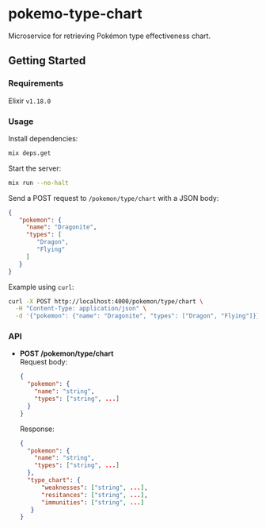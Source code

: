 # pokemo-type-chart

Microservice for retrieving Pokémon type effectiveness chart.

## Getting Started

### Requirements

Elixir `v1.18.0`

### Usage

Install dependencies:

```sh
mix deps.get
```

Start the server:

```sh
mix run --no-halt
```

Send a POST request to `/pokemon/type/chart` with a JSON body:

```json
{
   "pokemon": {
     "name": "Dragonite",
     "types": [
        "Dragon",
        "Flying"
     ]
   }
}
```

Example using `curl`:

```sh
curl -X POST http://localhost:4000/pokemon/type/chart \
  -H "Content-Type: application/json" \
  -d '{"pokemon": {"name": "Dragonite", "types": ["Dragon", "Flying"]}}'
```

### API

- **POST /pokemon/type/chart**  
  Request body:
  ```json
  {
    "pokemon": {
      "name": "string",
      "types": ["string", ...]
    }
  }
  ```
  Response:
  ```json
  {
    "pokemon": { 
      "name": "string",
      "types": ["string", ...]
    },
    "type_chart": { 
        "weaknesses": ["string", ...],
        "resitances": ["string", ...],
        "immunities": ["string", ...]
     }
  }
  ```


